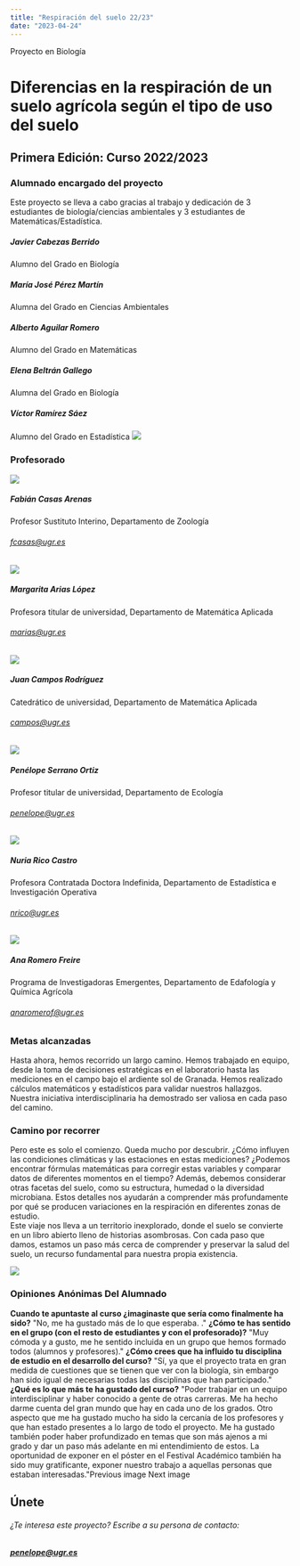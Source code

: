 ```yaml
---
title: "Respiración del suelo 22/23"
date: "2023-04-24"
---
```


Proyecto en Biología

# Diferencias en la respiración de un suelo agrícola según el tipo de uso del suelo

## Primera Edición: Curso 2022/2023

### Alumnado encargado del proyecto

Este proyecto se lleva a cabo gracias al trabajo y dedicación de 3 estudiantes de biología/ciencias ambientales y 3 estudiantes de Matemáticas/Estadística.

##### Javier Cabezas Berrido

Alumno del Grado en Biología

##### María José Pérez Martín

Alumna del Grado en Ciencias Ambientales

##### Alberto Aguilar Romero

Alumno del Grado en Matemáticas

##### Elena Beltrán Gallego

Alumna del Grado en Biología

##### Víctor Ramírez Sáez

Alumno del Grado en Estadística ![](images/1683704219061-1024x461.jpg)

### Profesorado

![](images/Fabian-150x150.jpg)

##### Fabián Casas Arenas

Profesor Sustituto Interino, Departamento de Zoología

###### [fcasas@ugr.es](mailto:fcasas@ugr.es)

![](images/margarita2.jpeg)

##### Margarita Arias López

Profesora titular de universidad, Departamento de Matemática Aplicada

###### [marias@ugr.es](mailto:marias@ugr.es)

![](images/campos-150x150.jpeg)

##### Juan Campos Rodríguez

Catedrático de universidad, Departamento de Matemática Aplicada

###### [campos@ugr.es](mailto:campos@ugr.es)

![](images/penelope-131x150.jpeg)

##### Penélope Serrano Ortiz

Profesor titular de universidad, Departamento de Ecología

###### [penelope@ugr.es](mailto:penelope@ugr.es)

![](images/nuria.jpeg)

##### Nuria Rico Castro

Profesora Contratada Doctora Indefinida, Departamento de Estadística e Investigación Operativa

###### [nrico@ugr.es](mailto:nrico@ugr.es)

![](images/AnaRomero.jpeg)

##### Ana Romero Freire

Programa de Investigadoras Emergentes, Departamento de Edafología y Química Agrícola

###### [anaromerof@ugr.es](mailto:anaromerof@ugr.es)

### Metas alcanzadas

Hasta ahora, hemos recorrido un largo camino. Hemos trabajado en equipo, desde la toma de decisiones estratégicas en el laboratorio hasta las mediciones en el campo bajo el ardiente sol de Granada. Hemos realizado cálculos matemáticos y estadísticos para validar nuestros hallazgos. Nuestra iniciativa interdisciplinaria ha demostrado ser valiosa en cada paso del camino.

### Camino por recorrer

Pero este es solo el comienzo. Queda mucho por descubrir. ¿Cómo influyen las condiciones climáticas y las estaciones en estas mediciones? ¿Podemos encontrar fórmulas matemáticas para corregir estas variables y comparar datos de diferentes momentos en el tiempo? Además, debemos considerar otras facetas del suelo, como su estructura, humedad o la diversidad microbiana. Estos detalles nos ayudarán a comprender más profundamente por qué se producen variaciones en la respiración en diferentes zonas de estudio.  
Este viaje nos lleva a un territorio inexplorado, donde el suelo se convierte en un libro abierto lleno de historias asombrosas. Con cada paso que damos, estamos un paso más cerca de comprender y preservar la salud del suelo, un recurso fundamental para nuestra propia existencia.

[![](images/photo_5898003929189432556_y-copia.jpg)](http://interciencias.ugr.es/wp-content/uploads/2023/05/photo_5898003929189432556_y-copia.jpg)

### Opiniones Anónimas Del Alumnado​

**Cuando te apuntaste al curso ¿imaginaste que sería como finalmente ha sido?** "No, me ha gustado más de lo que esperaba. ." **¿Cómo te has sentido en el grupo (con el resto de estudiantes y con el profesorado)?** "Muy cómoda y a gusto, me he sentido incluida en un grupo que hemos formado todos (alumnos y profesores)." **¿Cómo crees que ha influido tu disciplina de estudio en el desarrollo del curso?** "Sí, ya que el proyecto trata en gran medida de cuestiones que se tienen que ver con la biología, sin embargo han sido igual de necesarias todas las disciplinas que han participado." **¿Qué es lo que más te ha gustado del curso?** "Poder trabajar en un equipo interdisciplinar y haber conocido a gente de otras carreras. Me ha hecho darme cuenta del gran mundo que hay en cada uno de los grados. Otro aspecto que me ha gustado mucho ha sido la cercanía de los profesores y que han estado presentes a lo largo de todo el proyecto. Me ha gustado también poder haber profundizado en temas que son más ajenos a mi grado y dar un paso más adelante en mi entendimiento de estos. La oportunidad de exponer en el póster en el Festival Académico también ha sido muy gratificante, exponer nuestro trabajo a aquellas personas que estaban interesadas."Previous image Next image

## Únete

###### ¿Te interesa este proyecto? Escribe a su persona de contacto:

##### [penelope@ugr.es](mailto:penelope@ugr.es)
